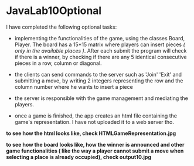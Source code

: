 # JavaLab10Optional

I have completed the following optional tasks:

- implementing the functionalities of the game, using the classes Board, Player. The board has a 15*15 matrix where players can insert pieces _( only in the available places )_. After each submit the program will check if there is a winner, by checking if there are any 5 identical consecutive pieces in a row, column or diagonal.

- the clients can send commands to the server such as 'Join' 'Exit' and submitting a move, by writing 2 integers representing the row and the column number where he wants to insert a piece

- the server is responsible with the game management and mediating the players.

- once a game is finished, the app creates an html file containing the game's representation. I have not uploaded it to a web server tho.


**to see how the html looks like, check HTMLGameRepresentation.jpg**

**to see how the board looks like, how the winner is announced and other game functionalities ( like the way a player cannot submit a move when selecting a place is already occupied), check output10.jpg**
